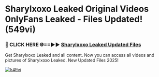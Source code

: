 # Sharylxoxo Leaked Original Videos 0nlyFans Leaked - Files Updated! (549vi)

<h3>🔴 CLICK HERE 🌐==►► <a href="https://tinyurl.com/2m67pmp6" rel="nofollow">Sharylxoxo Leaked Updated Files</a></h3>

Get Sharylxoxo Leaked and all content. Now you can access all videos and pictures of Sharylxoxo Leaked. New Updated Files 2025!

[![549vi](https://i.imgur.com/H4QAA4z.gif)](https://tinyurl.com/2m67pmp6)